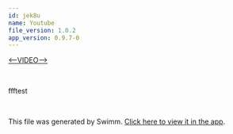 ```yaml
---
id: jek8u
name: Youtube
file_version: 1.0.2
app_version: 0.9.7-0
---
```


[<--VIDEO-->](https://www.youtube.com/watch?v=GVsUOuSjvcg)

<br/>

ffftest

<br/>

This file was generated by Swimm. [Click here to view it in the app](https://swimm-web-app.web.app/repos/Z2l0aHViJTNBJTNBdGVzdC1naXRodWItYXBwJTNBJTNBc3dpbW1pbw==/docs/jek8u).